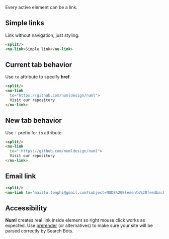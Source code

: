 Every active element can be a link.

## Simple links

Link without navigation, just styling.

```html
<split/>
<nu-link>Simple link</nu-link>
```

## Current tab behavior

Use `to` attribute to specify **href**.

```html
<split/>
<nu-link
  to="https://github.com/numldesign/numl">
  Visit our repository
</nu-link>
```

## New tab behavior

Use `!` prefix for `to` attribute.

```html
<split/>
<nu-link
  to="!https://github.com/numldesign/numl">
  Visit our repository
</nu-link>
```

## Email link

```html
<split/>
<nu-link to="mailto:tenphi@gmail.com?subject=NUDE%20Elements%20feedback">Email us</nu-link>
```

## Accessibility

**Numl** creates real link inside element so right mouse click works as expected. Use [prerender](https://github.com/prerender/prerender) (or alternatives) to make sure your site will be parsed correctly by Search Bots.
